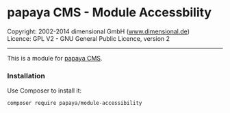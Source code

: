# papaya CMS - Module Accessbility

Copyright: 2002-2014 dimensional GmbH (www.dimensional.de)<br/>
Licence: GPL V2 - GNU General Public Licence, version 2

-----------------------------------------------------------------------

This is a module for [papaya CMS](http://www.papaya.cms.com/).

### Installation

Use Composer to install it:

```
composer require papaya/module-accessibility
```

